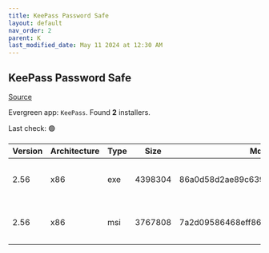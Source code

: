 ```yaml
---
title: KeePass Password Safe
layout: default
nav_order: 2
parent: K
last_modified_date: May 11 2024 at 12:30 AM
---
```


## KeePass Password Safe

[Source](https://keepass.info/)

Evergreen app: `KeePass`. Found **2** installers.

Last check: 🟢

| Version | Architecture | Type | Size    | Md5                              | URI                                                                                                                                                                                        |
| ------- | ------------ | ---- | ------- | -------------------------------- | ------------------------------------------------------------------------------------------------------------------------------------------------------------------------------------------ |
| 2.56    | x86          | exe  | 4398304 | 86a0d58d2ae89c639d940dbda48308df | [https://psychz.dl.sourceforge.net/project/keepass/KeePass%202.x/2.56/KeePass-2.56-Setup.exe](https://psychz.dl.sourceforge.net/project/keepass/KeePass%202.x/2.56/KeePass-2.56-Setup.exe) |
| 2.56    | x86          | msi  | 3767808 | 7a2d09586468eff86d9e54e2bce00be2 | [https://psychz.dl.sourceforge.net/project/keepass/KeePass%202.x/2.56/KeePass-2.56.msi](https://psychz.dl.sourceforge.net/project/keepass/KeePass%202.x/2.56/KeePass-2.56.msi)             |
